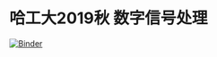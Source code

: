 # 哈工大2019秋 数字信号处理

[![Binder](https://mybinder.org/badge_logo.svg)](https://mybinder.org/v2/gh/miRoox/HIT-DigitalSignalProcessing-Postgraduate/master?filepath=work.ipynb)


